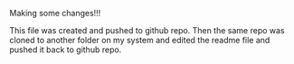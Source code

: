 Making some changes!!!

This file was created and pushed to github repo. Then the same repo was cloned to another folder on my system and edited the readme file and pushed it back to github repo.